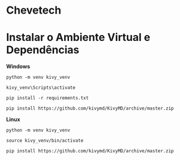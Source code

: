 # Chevetech

# Instalar o Ambiente Virtual e Dependências

**Windows**
```
python -m venv kivy_venv

kivy_venv\Scripts\activate

pip install -r requirements.txt

pip install https://github.com/kivymd/KivyMD/archive/master.zip
```
**Linux**
```
python -m venv kivy_venv

source kivy_venv/bin/activate

pip install https://github.com/kivymd/KivyMD/archive/master.zip
```
